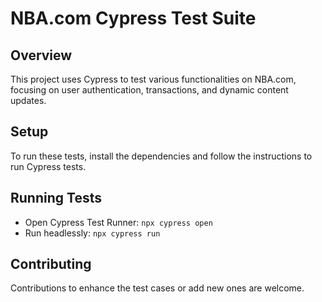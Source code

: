 # NBA.com Cypress Test Suite

## Overview
This project uses Cypress to test various functionalities on NBA.com, focusing on user authentication, transactions, and dynamic content updates.

## Setup
To run these tests, install the dependencies and follow the instructions to run Cypress tests.

## Running Tests
- Open Cypress Test Runner: `npx cypress open`
- Run headlessly: `npx cypress run`

## Contributing
Contributions to enhance the test cases or add new ones are welcome.
